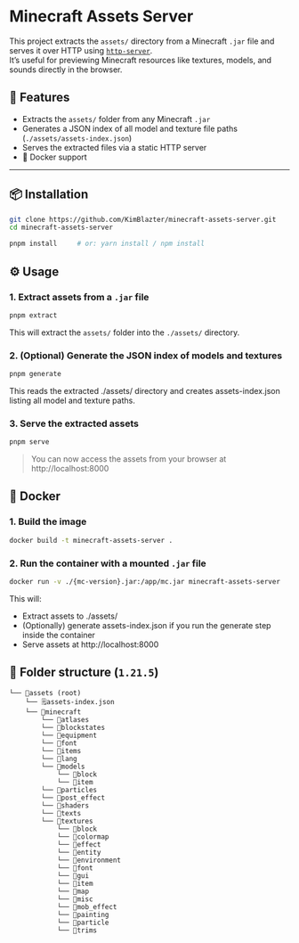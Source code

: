 # Minecraft Assets Server

This project extracts the `assets/` directory from a Minecraft `.jar` file and serves it over HTTP using [`http-server`](https://www.npmjs.com/package/http-server).  
It’s useful for previewing Minecraft resources like textures, models, and sounds directly in the browser.

## 🚀 Features

- Extracts the `assets/` folder from any Minecraft `.jar`
- Generates a JSON index of all model and texture file paths (`./assets/assets-index.json`)
- Serves the extracted files via a static HTTP server
- 🐳 Docker support

---

## 📦 Installation

```bash
git clone https://github.com/KimBlazter/minecraft-assets-server.git
cd minecraft-assets-server

pnpm install     # or: yarn install / npm install
```

## ⚙️ Usage

### 1. Extract assets from a `.jar` file

```bash
pnpm extract
```
This will extract the `assets/` folder into the `./assets/` directory.

### 2. (Optional) Generate the JSON index of models and textures

```bash
pnpm generate
```
This reads the extracted ./assets/ directory and creates assets-index.json listing all model and texture paths.

### 3. Serve the extracted assets

```bash
pnpm serve
```
>You can now access the assets from your browser at http://localhost:8000

## 🐳 Docker

### 1. Build the image

```bash
docker build -t minecraft-assets-server .
```

### 2. Run the container with a mounted `.jar` file

```bash
docker run -v ./{mc-version}.jar:/app/mc.jar minecraft-assets-server
```

This will:
- Extract assets to ./assets/
- (Optionally) generate assets-index.json if you run the generate step inside the container
- Serve assets at http://localhost:8000

## 📁 Folder structure (`1.21.5`)
```
└── 📁assets (root)
    └── 🗒️assets-index.json
    └── 📁minecraft
        └── 📁atlases
        └── 📁blockstates
        └── 📁equipment
        └── 📁font
        └── 📁items
        └── 📁lang
        └── 📁models
            └── 📁block
            └── 📁item
        └── 📁particles
        └── 📁post_effect
        └── 📁shaders
        └── 📁texts
        └── 📁textures
            └── 📁block
            └── 📁colormap
            └── 📁effect
            └── 📁entity
            └── 📁environment
            └── 📁font
            └── 📁gui
            └── 📁item
            └── 📁map
            └── 📁misc
            └── 📁mob_effect
            └── 📁painting
            └── 📁particle
            └── 📁trims
```


